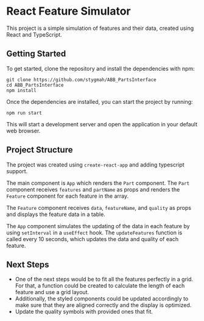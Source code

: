 

# React Feature Simulator

This project is a simple simulation of features and their data, created using React and TypeScript.

## Getting Started

To get started, clone the repository and install the dependencies with npm:


```
git clone https://github.com/stygmah/ABB_PartsInterface
cd ABB_PartsInterface
npm install
```

Once the dependencies are installed, you can start the project by running:

```npm run start```


This will start a development server and open the application in your default web browser.

## Project Structure

The project was created using `create-react-app` and adding typescript support.

The main component is `App` which renders the `Part` component. The `Part` component receives `features` and `partName` as props and renders the `Feature` component for each feature in the array.

The `Feature` component receives `data`, `featureName`, and `quality` as props and displays the feature data in a table.

The `App` component simulates the updating of the data in each feature by using `setInterval` in a `useEffect` hook. The `updateFeatures` function is called every 10 seconds, which updates the data and quality of each feature.

## Next Steps

- One of the next steps would be to fit all the features perfectly in a grid. For that, a function could be created to calculate the length of each feature and use a grid layout. 
- Additionally, the styled components could be updated accordingly to make sure that they are aligned correctly and the display is optimized.
- Update the quality symbols with provided ones that fit.

